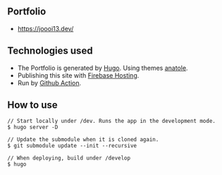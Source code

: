 ## Portfolio

- https://joooi13.dev/

## Technologies used

- The Portfolio is generated by [Hugo](https://gohugo.io/). Using themes [anatole](https://github.com/lxndrblz/anatole).
- Publishing this site with [Firebase Hosting](https://firebase.google.com/docs/hosting).
- Run by [Github Action](https://github.com/joooi13/portfolio/tree/master/.github/workflows).

## How to use

```
// Start locally under /dev. Runs the app in the development mode.
$ hugo server -D

// Update the submodule when it is cloned again.
$ git submodule update --init --recursive

// When deploying, build under /develop
$ hugo
```
